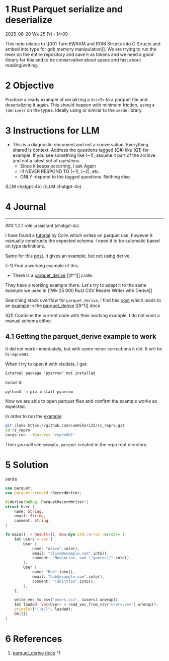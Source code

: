 

# 1 Rust Parquet serialize and deserialize

2025-06-20 Wk 25 Fri - 14:09

This note relates to [[001 Turn EWRAM and ROM Structs into C Structs and embed into type for gdb memory manipulation]]. We are trying to run the lexer on the entire repository and save it as tokens and we need a good library for this and to be conservative about space and fast about reading/writing.


# 2 Objective

Produce a ready example of serializing a `Vec<T>` to a parquet file and deserializing it again. This should happen with minimum friction, using `#[derive]s` on the types. Ideally using or similar to the `serde` library.

# 3 Instructions for LLM
- This is a diagnostic document and not a conversation. Everything shared is context. Address the questions tagged (Q#) like (Q1) for example. If you see something like (~1), assume it part of the archive and not a latest set of questions.
	- Since it keeps occurring, I ask Again
	- !!! NEVER RESPOND TO (~1), (~2), etc.
	- ONLY respond to the tagged questions. Nothing else.

(LLM chatgpt-4o)
(/LLM chatgpt-4o)

# 4 Journal

<hr class="__chatgpt_plugin">
### 1.2.1 role::assistant<span style="font-size: small;"> (chatgpt-4o)</span>

I have found a [tutorial](<https://colinsblog.net/2021-07-27-reading-parquet-with-rust/>) by Colin which writes on parquet use, however it manually constructs the expected schema. I need it to be automatic based on type definitions.

Same for this [post](<https://stackoverflow.com/questions/67900928/writing-a-vec-of-rows-to-a-parquet-file>). It gives an example, but not using derive.

(~1) Find a working example of this.

- There is a [parquet_derive](<https://docs.rs/crate/parquet_derive/latest>) [[#^1]] crate.

They have a working example there. Let's try to adapt it to the same example we used in [[Wk 25 000 Rust CSV Reader Writer with Derive]]


Searching stack overflow for `parquet_derive`, I find this [post](<https://stackoverflow.com/questions/75124404/creating-datafusions-dataframe-from-vecstruct-in-rust/75125062#75125062>) which leads to an [example](<https://docs.rs/parquet_derive/30.0.1/parquet_derive/derive.ParquetRecordWriter.html>) in the [parquet_derive](<https://docs.rs/crate/parquet_derive/latest>) [[#^1]] docs


(Q1) Combine the current code with their working example. I do not want a manual schema either.

## 4.1 Getting the parquet_derive example to work

It did not work immediately, but with some minor corrections it did. It will be in `repro001`. 

When I try to open it with visidata, I get:

```
External package "pyarrow" not installed
```

Install it:

```sh
python3 -m pip install pyarrow
```

Now we are able to open parquet files and confirm the example works as expected.

In order to run the [example](<https://github.com/LanHikari22/rs_repro/blob/main/src/repro_tracked/repro001_parquet_derive_example.rs>):

```sh
git clone https://github.com/LanHikari22/rs_repro.git
cd rs_repro
cargo run --features "repro001"
```

Then you will see `example.parquet` created in the repo root directory.


# 5 Solution

serde


```rust
use parquet;
use parquet::record::RecordWriter;

#[derive(Debug, ParquetRecordWriter)]
struct User {
    name: String,
    email: String,
    comment: String,
}

fn main() -> Result<(), Box<dyn std::error::Error>> {
    let users = vec![
        User {
            name: "Alice".into(),
            email: "alice@example.com".into(),
            comment: "New\nLine, and \"quotes\"".into(),
        },
        User {
            name: "Bob".into(),
            email: "bob@example.com".into(),
            comment: "Tabs\ttoo".into(),
        },
    ];

    write_vec_to_csv("users.csv", &users).unwrap();
    let loaded: Vec<User> = read_vec_from_csv("users.csv").unwrap();
    println!("{:#?}", loaded);
    Ok(())
}
```

# 6 References
1. [parquet_derive docs](<https://docs.rs/parquet_derive/30.0.1/parquet_derive/derive.ParquetRecordWriter.html>) ^1